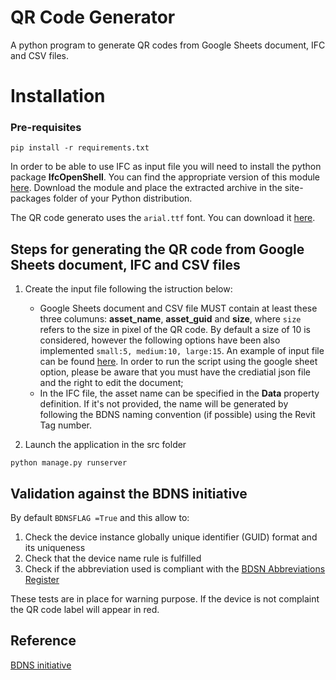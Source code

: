 # QR Code  Generator
A python program to generate QR codes from Google Sheets document, IFC and CSV files.

# Installation

### Pre-requisites

```
pip install -r requirements.txt
```
    
In order to be able to use IFC as input file you will need to install the python package **IfcOpenShell**. 
You can find the appropriate version of this module [here](http://ifcopenshell.org/python). 
Download the module and place the extracted archive in the site-packages folder of your Python distribution.

The QR code generato uses the `arial.ttf` font. You can download it [here](https://github.com/JotJunior/PHP-Boleto-ZF2/blob/master/public/assets/fonts/arial.ttf).

## Steps for generating the QR code from Google Sheets document, IFC and CSV files

1. Create the input file following the istruction below:
    
    * Google Sheets document and CSV file MUST contain at least these three columuns: **asset_name**, **asset_guid** and **size**, where `size` refers to the size in pixel of the QR code.
    By default a size of 10 is considered, however the following options have been also implemented `small:5, medium:10, large:15`. 
    An example of input file can be found [here](https://docs.google.com/spreadsheets/d/1O0-xqhXqkBIxdCF81NNyP5_yEINe75wXKkW12d54ApI/edit?usp=sharing).
    In order to run the script using the google sheet option, please be aware that you must have the crediatial json file and the right to edit the document;
    * In the IFC file, the asset name can be specified in the **Data** property definition. 
    If it's not provided, the name will be generated by following the BDNS naming convention (if possible) using the Revit Tag number. 

2. Launch the application in the src folder 

```
python manage.py runserver
```

## Validation against the BDNS initiative

By default `BDNSFLAG =True` and this allow to:

1. Check the device instance globally unique identifier (GUID) format and its uniqueness 
2. Check that the device name rule is fulfilled 
3. Check if the abbreviation used is compliant with the [BDSN Abbreviations Register](https://github.com/theodi/BDNS/blob/master/BDNS_Abbreviations_Register.csv)

These tests are in place for warning purpose.  If the device is not complaint the QR code label will appear in red.



## Reference

[BDNS initiative](https://github.com/theodi/BDNS)


    
 
